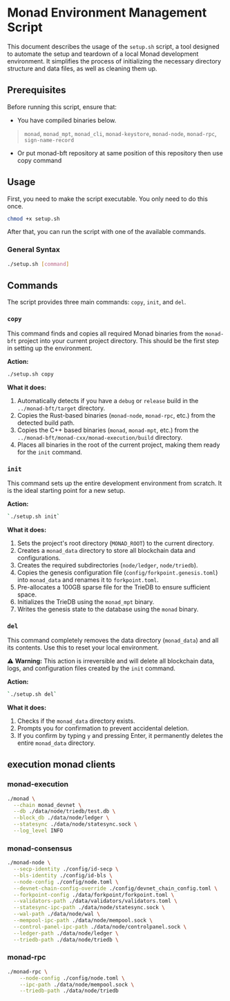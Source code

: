# Monad Environment Management Script

This document describes the usage of the `setup.sh` script, a tool designed to automate the setup and teardown of a local Monad development environment. It simplifies the process of initializing the necessary directory structure and data files, as well as cleaning them up.

## Prerequisites

Before running this script, ensure that:

- You have compiled binaries below.
> `monad`, `monad_mpt`, `monad_cli`, `monad-keystore`, `monad-node`, `monad-rpc`, `sign-name-record`
- Or put monad-bft repository at same position of this repository then use copy command

## Usage

First, you need to make the script executable. You only need to do this once.

```Bash
chmod +x setup.sh
```

After that, you can run the script with one of the available commands.

### General Syntax

```Bash
./setup.sh [command]
```
## Commands

The script provides three main commands: `copy`, `init`, and `del`.

### `copy`

This command finds and copies all required Monad binaries from the `monad-bft` project into your current project directory. This should be the first step in setting up the environment.

**Action:**

```Bash
./setup.sh copy
```

**What it does:**

1. Automatically detects if you have a `debug` or `release` build in the `../monad-bft/target` directory.
2. Copies the Rust-based binaries (`monad-node`, `monad-rpc`, etc.) from the detected build path.
3. Copies the C++ based binaries (`monad`, `monad-mpt`, etc.) from the `../monad-bft/monad-cxx/monad-execution/build` directory.
4. Places all binaries in the root of the current project, making them ready for the `init` command.

### `init`

This command sets up the entire development environment from scratch. It is the ideal starting point for a new setup.

**Action:**

```Bash
`./setup.sh init`
```

**What it does:**

1. Sets the project's root directory (`MONAD_ROOT`) to the current directory.
2. Creates a `monad_data` directory to store all blockchain data and configurations.
3. Creates the required subdirectories (`node/ledger`, `node/triedb`).
4. Copies the genesis configuration file (`config/forkpoint.genesis.toml`) into `monad_data` and renames it to `forkpoint.toml`.
5. Pre-allocates a 100GB sparse file for the TrieDB to ensure sufficient space.
6. Initializes the TrieDB using the `monad_mpt` binary.
7. Writes the genesis state to the database using the `monad` binary.

### `del`

This command completely removes the data directory (`monad_data`) and all its contents. Use this to reset your local environment.

⚠️ **Warning:** This action is irreversible and will delete all blockchain data, logs, and configuration files created by the `init` command.

**Action:**

```Bash
`./setup.sh del`
```

**What it does:**

1. Checks if the `monad_data` directory exists.
2. Prompts you for confirmation to prevent accidental deletion.
3. If you confirm by typing `y` and pressing Enter, it permanently deletes the entire `monad_data` directory.

## execution monad clients

### monad-execution

```bash
./monad \
  --chain monad_devnet \
  --db ./data/node/triedb/test.db \
  --block_db ./data/node/ledger \
  --statesync ./data/node/statesync.sock \
  --log_level INFO
```

### monad-consensus

```bash
./monad-node \
  --secp-identity ./config/id-secp \
  --bls-identity ./config/id-bls \
  --node-config ./config/node.toml \
  --devnet-chain-config-override ./config/devnet_chain_config.toml \
  --forkpoint-config ./data/forkpoint/forkpoint.toml \
  --validators-path ./data/validators/validators.toml \
  --statesync-ipc-path ./data/node/statesync.sock \
  --wal-path ./data/node/wal \
  --mempool-ipc-path ./data/node/mempool.sock \
  --control-panel-ipc-path ./data/node/controlpanel.sock \
  --ledger-path ./data/node/ledger \
  --triedb-path ./data/node/triedb \
```

### monad-rpc

```bash
./monad-rpc \
	--node-config ./config/node.toml \
	--ipc-path ./data/node/mempool.sock \
	--triedb-path ./data/node/triedb
```